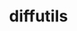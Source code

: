 ---
title: "diffutils"
layout: cache
categories: [package, develop-2023-08-13]
meta: {"versions": ["3.9"], "compilers": ["apple-clang@=14.0.0", "gcc@=11.1.0", "gcc@=11.3.0", "gcc@=12.1.0", "gcc@=7.3.1", "gcc@=7.5.0", "oneapi@=2023.2.0"], "oss": ["amzn2", "ubuntu18.04", "ubuntu20.04", "ubuntu22.04", "ventura"], "platforms": ["darwin", "linux"], "targets": ["aarch64", "neoverse_n1", "ppc64le", "x86_64", "x86_64_v3"], "stacks": ["aws-isc", "aws-isc-aarch64", "build_systems", "data-vis-sdk", "e4s", "e4s-oneapi", "e4s-power", "gpu-tests", "ml-darwin-aarch64-mps", "ml-linux-x86_64-cpu", "ml-linux-x86_64-cuda", "ml-linux-x86_64-rocm", "radiuss", "radiuss-aws", "radiuss-aws-aarch64", "root", "tutorial"], "num_specs": 10, "num_specs_by_stack": {"root": 10, "ml-darwin-aarch64-mps": 1, "radiuss-aws-aarch64": 2, "aws-isc-aarch64": 2, "radiuss-aws": 1, "aws-isc": 1, "e4s-power": 1, "radiuss": 1, "build_systems": 1, "e4s-oneapi": 1, "e4s": 1, "data-vis-sdk": 1, "gpu-tests": 1, "ml-linux-x86_64-cpu": 1, "ml-linux-x86_64-rocm": 1, "tutorial": 2, "ml-linux-x86_64-cuda": 1}}
spec_details: [{"hash": "shawjbrso4pq6ljt6v4fc2idp6e3wkvs", "compiler": "apple-clang@=14.0.0", "versions": ["3.9"], "os": "ventura", "platform": "darwin", "target": "aarch64", "variants": ["build_system=autotools"], "stacks": ["root", "ml-darwin-aarch64-mps"], "size": "-", "tarball": "https://binaries.spack.io/develop-2023-08-13/build_cache/darwin-ventura-aarch64/apple-clang-14.0.0/diffutils-3.9/darwin-ventura-aarch64-apple-clang-14.0.0-diffutils-3.9-shawjbrso4pq6ljt6v4fc2idp6e3wkvs.spack"}, {"hash": "rpf7vpkqrpkokk3ayc2iywcvp2lvhc2z", "compiler": "gcc@=7.3.1", "versions": ["3.9"], "os": "amzn2", "platform": "linux", "target": "aarch64", "variants": ["build_system=autotools"], "stacks": ["radiuss-aws-aarch64", "root", "aws-isc-aarch64"], "size": "-", "tarball": "https://binaries.spack.io/develop-2023-08-13/build_cache/linux-amzn2-aarch64/gcc-7.3.1/diffutils-3.9/linux-amzn2-aarch64-gcc-7.3.1-diffutils-3.9-rpf7vpkqrpkokk3ayc2iywcvp2lvhc2z.spack"}, {"hash": "fxalbk6kxysrev35x52v64j4gdt723oo", "compiler": "gcc@=7.3.1", "versions": ["3.9"], "os": "amzn2", "platform": "linux", "target": "neoverse_n1", "variants": ["build_system=autotools"], "stacks": ["radiuss-aws-aarch64", "root", "aws-isc-aarch64"], "size": "-", "tarball": "https://binaries.spack.io/develop-2023-08-13/build_cache/linux-amzn2-neoverse_n1/gcc-7.3.1/diffutils-3.9/linux-amzn2-neoverse_n1-gcc-7.3.1-diffutils-3.9-fxalbk6kxysrev35x52v64j4gdt723oo.spack"}, {"hash": "marp37lwaa75oia65tnaw2sy3ym3eti4", "compiler": "gcc@=7.3.1", "versions": ["3.9"], "os": "amzn2", "platform": "linux", "target": "x86_64_v3", "variants": ["build_system=autotools"], "stacks": ["radiuss-aws", "root", "aws-isc"], "size": "-", "tarball": "https://binaries.spack.io/develop-2023-08-13/build_cache/linux-amzn2-x86_64_v3/gcc-7.3.1/diffutils-3.9/linux-amzn2-x86_64_v3-gcc-7.3.1-diffutils-3.9-marp37lwaa75oia65tnaw2sy3ym3eti4.spack"}, {"hash": "f2adqc5vb2reynesc6orbbr4vl2ulxu4", "compiler": "gcc@=11.1.0", "versions": ["3.9"], "os": "ubuntu20.04", "platform": "linux", "target": "ppc64le", "variants": ["build_system=autotools"], "stacks": ["root", "e4s-power"], "size": "-", "tarball": "https://binaries.spack.io/develop-2023-08-13/build_cache/linux-ubuntu20.04-ppc64le/gcc-11.1.0/diffutils-3.9/linux-ubuntu20.04-ppc64le-gcc-11.1.0-diffutils-3.9-f2adqc5vb2reynesc6orbbr4vl2ulxu4.spack"}, {"hash": "rjjh4iclmfmvekbmspxwoqb46fv7x4zo", "compiler": "gcc@=7.5.0", "versions": ["3.9"], "os": "ubuntu18.04", "platform": "linux", "target": "x86_64_v3", "variants": ["build_system=autotools"], "stacks": ["radiuss", "root", "build_systems"], "size": "-", "tarball": "https://binaries.spack.io/develop-2023-08-13/build_cache/linux-ubuntu18.04-x86_64_v3/gcc-7.5.0/diffutils-3.9/linux-ubuntu18.04-x86_64_v3-gcc-7.5.0-diffutils-3.9-rjjh4iclmfmvekbmspxwoqb46fv7x4zo.spack"}, {"hash": "wrrns2nmirizh5depdwjorzzow4wxx5e", "compiler": "oneapi@=2023.2.0", "versions": ["3.9"], "os": "ubuntu20.04", "platform": "linux", "target": "x86_64", "variants": ["build_system=autotools"], "stacks": ["e4s-oneapi", "root"], "size": "-", "tarball": "https://binaries.spack.io/develop-2023-08-13/build_cache/linux-ubuntu20.04-x86_64/oneapi-2023.2.0/diffutils-3.9/linux-ubuntu20.04-x86_64-oneapi-2023.2.0-diffutils-3.9-wrrns2nmirizh5depdwjorzzow4wxx5e.spack"}, {"hash": "55ybsqhz2vr62vnqopigmfodcrqyoiym", "compiler": "gcc@=11.1.0", "versions": ["3.9"], "os": "ubuntu20.04", "platform": "linux", "target": "x86_64_v3", "variants": ["build_system=autotools"], "stacks": ["e4s", "data-vis-sdk", "gpu-tests", "root"], "size": "-", "tarball": "https://binaries.spack.io/develop-2023-08-13/build_cache/linux-ubuntu20.04-x86_64_v3/gcc-11.1.0/diffutils-3.9/linux-ubuntu20.04-x86_64_v3-gcc-11.1.0-diffutils-3.9-55ybsqhz2vr62vnqopigmfodcrqyoiym.spack"}, {"hash": "umuploencqv5yxcyuctrz6janujxnt23", "compiler": "gcc@=11.3.0", "versions": ["3.9"], "os": "ubuntu22.04", "platform": "linux", "target": "x86_64_v3", "variants": ["build_system=autotools"], "stacks": ["ml-linux-x86_64-cpu", "ml-linux-x86_64-rocm", "root", "tutorial", "ml-linux-x86_64-cuda"], "size": "-", "tarball": "https://binaries.spack.io/develop-2023-08-13/build_cache/linux-ubuntu22.04-x86_64_v3/gcc-11.3.0/diffutils-3.9/linux-ubuntu22.04-x86_64_v3-gcc-11.3.0-diffutils-3.9-umuploencqv5yxcyuctrz6janujxnt23.spack"}, {"hash": "gzfrxd2yqosbvlrnlgq7jlhqlpxuvbwf", "compiler": "gcc@=12.1.0", "versions": ["3.9"], "os": "ubuntu22.04", "platform": "linux", "target": "x86_64_v3", "variants": ["build_system=autotools"], "stacks": ["root", "tutorial"], "size": "-", "tarball": "https://binaries.spack.io/develop-2023-08-13/build_cache/linux-ubuntu22.04-x86_64_v3/gcc-12.1.0/diffutils-3.9/linux-ubuntu22.04-x86_64_v3-gcc-12.1.0-diffutils-3.9-gzfrxd2yqosbvlrnlgq7jlhqlpxuvbwf.spack"}]
---